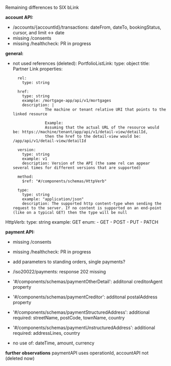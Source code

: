 Remaining differences to SIX bLink

**account API:**
-  /accounts/{accountId}/transactions: dateFrom, dateTo, bookingStatus, cursor, and limit <-> date
-  missing /consents
-  missing /healthcheck: PR in progress

**general:**
- not used references (deleted):
PortfolioListLink:
      type: object
      title: Partner Link
      properties:
      
        rel:
          type: string
        
        href:
          type: string
          example: /mortgage-app/api/v1/mortgages
          description: |
                    The machine or tenant relative URI that points to the linked resource
        
                    Example: 
                    Assuming that the actual URL of the resource would be: https://machine/tenant/app/api/v1/detail-view/detailId,
                    then the href to the detail-view would be: /app/api/v1/detail-view/detailId
        
        version:
          type: string
          example: v1
          description: Version of the API (the same rel can appear several times for different versions that are supported)
        
        method:
          $ref: "#/components/schemas/HttpVerb"
        
        type:
          type: string
          example: "application/json"
          description: The supported http content-type when sending the request to the server. If no content is supported on an end-point (like on a typical GET) then the type will be null


HttpVerb:
    type: string
    example: GET
    enum:
    - GET
    - POST
    - PUT
    - PATCH

**payment API:**
- missing /consents
- missing /healthcheck: PR in progress
- add parameters to standing orders, single payments? 
- /iso20022/payments: response 202 missing
- '#/components/schemas/paymentOtherDetail': additonal creditorAgent property
- '#/components/schemas/paymentCreditor': additonal postalAddress property 
- '#/components/schemas/paymentStructuredAddress': additional required: streetName, postCode, townName, country
- '#/components/schemas/paymentUnstructuredAddress': additional required: addressLines, country


- no use of: dateTime, amount, currency

**further observations**
paymentAPI uses operationId, accountAPI not (deleted now)

